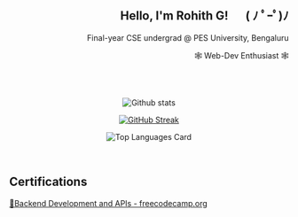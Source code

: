 <section>
	<h1 align="right">Hello, I'm Rohith G! &emsp; ( ﾉ ﾟｰﾟ)ﾉ </h1>
	<p align="right" margin-bottom="0"> Final-year CSE undergrad @ PES University, Bengaluru </p>
	<p align="right" margin-top="0"> 🕸️ Web-Dev Enthusiast 🕸️</p>
</section>

<br>
<br>

<div align="center">

![Github stats](https://github-readme-stats.vercel.app/api?username=Rohith-G1024&theme=dark&hide_border=true) 

</div>

<div align="center">

[![GitHub Streak](https://github-readme-streak-stats.herokuapp.com?user=Rohith-G1024&theme=dark&hide_border=true)](https://git.io/streak-stats) </div>

<div align="center">
	
  ![Top Languages Card](https://github-readme-stats.vercel.app/api/top-langs/?username=Rohith-G1024&layout=compact&theme=dark&hide_border=true)
	
</div>

<br>
<h2> Certifications </h2>
<a href="https://www.freecodecamp.org/certification/grohith/back-end-development-and-apis">🔗Backend Development and APIs - freecodecamp.org</a>

<!--
**Rohith-G1024/Rohith-G1024** is a ✨ _special_ ✨ repository because its `README.md` (this file) appears on your GitHub profile.

Here are some ideas to get you started:

- 🔭 I’m currently working on ...
- 🌱 I’m currently learning ...
- 👯 I’m looking to collaborate on ...
- 🤔 I’m looking for help with ...
- 💬 Ask me about ...
- 📫 How to reach me: ...
- 😄 Pronouns: ...
- ⚡ Fun fact: ...
-->
